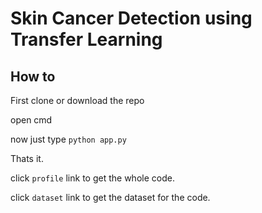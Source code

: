 # Skin Cancer Detection using Transfer Learning

## How to

First clone or download the repo

open cmd 

now just type ```python app.py```

Thats it. 

click ```profile``` link to get the whole code.

click ```dataset``` link to get the dataset for the code.
